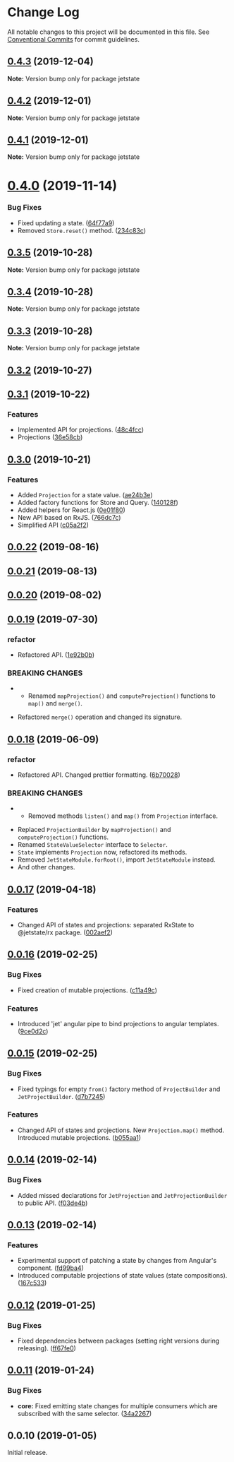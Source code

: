 # Change Log

All notable changes to this project will be documented in this file.
See [Conventional Commits](https://conventionalcommits.org) for commit guidelines.

## [0.4.3](https://github.com/mnasyrov/jetstate/compare/v0.4.2...v0.4.3) (2019-12-04)

**Note:** Version bump only for package jetstate

## [0.4.2](https://github.com/mnasyrov/jetstate/compare/v0.4.1...v0.4.2) (2019-12-01)

**Note:** Version bump only for package jetstate

## [0.4.1](https://github.com/mnasyrov/jetstate/compare/v0.4.0...v0.4.1) (2019-12-01)

**Note:** Version bump only for package jetstate

# [0.4.0](https://github.com/mnasyrov/jetstate/compare/v0.3.5...v0.4.0) (2019-11-14)

### Bug Fixes

- Fixed updating a state. ([64f77a9](https://github.com/mnasyrov/jetstate/commit/64f77a90510d8beedc0a4762050070ef26bc0541))
- Removed `Store.reset()` method. ([234c83c](https://github.com/mnasyrov/jetstate/commit/234c83cd3f299febb5b737ed9721ff08d14f90d0))

## [0.3.5](https://github.com/mnasyrov/jetstate/compare/v0.3.4...v0.3.5) (2019-10-28)

**Note:** Version bump only for package jetstate

## [0.3.4](https://github.com/mnasyrov/jetstate/compare/v0.3.3...v0.3.4) (2019-10-28)

**Note:** Version bump only for package jetstate

## [0.3.3](https://github.com/mnasyrov/jetstate/compare/v0.3.2...v0.3.3) (2019-10-28)

**Note:** Version bump only for package jetstate

## [0.3.2](https://github.com/mnasyrov/jetstate/compare/v0.3.1...v0.3.2) (2019-10-27)

## [0.3.1](https://github.com/mnasyrov/jetstate/compare/v0.3.0...v0.3.1) (2019-10-22)

### Features

- Implemented API for projections. ([48c4fcc](https://github.com/mnasyrov/jetstate/commit/48c4fcc35f549d205055c1c6db32837a2ef29193))
- Projections ([36e58cb](https://github.com/mnasyrov/jetstate/commit/36e58cb84f384981742c4aaa5e5e585e842772a9))

## [0.3.0](https://github.com/mnasyrov/jetstate/compare/v0.0.22...v0.3.0) (2019-10-21)

### Features

- Added `Projection` for a state value. ([ae24b3e](https://github.com/mnasyrov/jetstate/commit/ae24b3ec633af83327fec0370a5f88088a6c28cd))
- Added factory functions for Store and Query. ([140128f](https://github.com/mnasyrov/jetstate/commit/140128ff8ae687d362d0f8628b309f7e136cee9f))
- Added helpers for React.js ([0e01f80](https://github.com/mnasyrov/jetstate/commit/0e01f80ea6f96c93d05c4aa29628257961b23d36))
- New API based on RxJS. ([766dc7c](https://github.com/mnasyrov/jetstate/commit/766dc7c2a0037703d0a57639178528796228d974))
- Simplified API ([c05a2f2](https://github.com/mnasyrov/jetstate/commit/c05a2f2ffdab180aacff0e3e926f8ac765cf98a5))

## [0.0.22](https://github.com/mnasyrov/jetstate/compare/v0.0.21...v0.0.22) (2019-08-16)

## [0.0.21](https://github.com/mnasyrov/jetstate/compare/v0.0.20...v0.0.21) (2019-08-13)

## [0.0.20](https://github.com/mnasyrov/jetstate/compare/v0.0.19...v0.0.20) (2019-08-02)

## [0.0.19](https://github.com/mnasyrov/jetstate/compare/v0.0.18...v0.0.19) (2019-07-30)

### refactor

- Refactored API. ([1e92b0b](https://github.com/mnasyrov/jetstate/commit/1e92b0b))

### BREAKING CHANGES

- - Renamed `mapProjection()` and `computeProjection()` functions to `map()` and `merge()`.

* Refactored `merge()` operation and changed its signature.

## [0.0.18](https://github.com/mnasyrov/jetstate/compare/v0.0.17...v0.0.18) (2019-06-09)

### refactor

- Refactored API. Changed prettier formatting. ([6b70028](https://github.com/mnasyrov/jetstate/commit/6b70028))

### BREAKING CHANGES

- - Removed methods `listen()` and `map()` from `Projection` interface.

* Replaced `ProjectionBuilder` by `mapProjection()` and `computeProjection()` functions.
* Renamed `StateValueSelector` interface to `Selector`.
* `State` implements `Projection` now, refactored its methods.
* Removed `JetStateModule.forRoot()`, import `JetStateModule` instead.
* And other changes.

## [0.0.17](https://github.com/mnasyrov/jetstate/compare/v0.0.16...v0.0.17) (2019-04-18)

### Features

- Changed API of states and projections: separated RxState to @jetstate/rx package. ([002aef2](https://github.com/mnasyrov/jetstate/commit/002aef2))

<a name="0.0.16"></a>

## [0.0.16](https://github.com/mnasyrov/jetstate/compare/v0.0.15...v0.0.16) (2019-02-25)

### Bug Fixes

- Fixed creation of mutable projections. ([c11a49c](https://github.com/mnasyrov/jetstate/commit/c11a49c))

### Features

- Introduced 'jet' angular pipe to bind projections to angular templates. ([9ce0d2c](https://github.com/mnasyrov/jetstate/commit/9ce0d2c))

<a name="0.0.15"></a>

## [0.0.15](https://github.com/mnasyrov/jetstate/compare/v0.0.14...v0.0.15) (2019-02-25)

### Bug Fixes

- Fixed typings for empty `from()` factory method of `ProjectBuilder` and `JetProjectBuilder`. ([d7b7245](https://github.com/mnasyrov/jetstate/commit/d7b7245))

### Features

- Changed API of states and projections. New `Projection.map()` method. Introduced mutable projections. ([b055aa1](https://github.com/mnasyrov/jetstate/commit/b055aa1))

<a name="0.0.14"></a>

## [0.0.14](https://github.com/mnasyrov/jetstate/compare/v0.0.13...v0.0.14) (2019-02-14)

### Bug Fixes

- Added missed declarations for `JetProjection` and `JetProjectionBuilder` to public API. ([f03de4b](https://github.com/mnasyrov/jetstate/commit/f03de4b))

<a name="0.0.13"></a>

## [0.0.13](https://github.com/mnasyrov/jetstate/compare/v0.0.12...v0.0.13) (2019-02-14)

### Features

- Experimental support of patching a state by changes from Angular's component. ([fd99ba4](https://github.com/mnasyrov/jetstate/commit/fd99ba4))
- Introduced computable projections of state values (state compositions). ([167c533](https://github.com/mnasyrov/jetstate/commit/167c533))

<a name="0.0.12"></a>

## [0.0.12](https://github.com/mnasyrov/jetstate/compare/v0.0.11...v0.0.12) (2019-01-25)

### Bug Fixes

- Fixed dependencies between packages (setting right versions during releasing). ([ff67fe0](https://github.com/mnasyrov/jetstate/commit/ff67fe0))

<a name="0.0.11"></a>

## [0.0.11](https://github.com/mnasyrov/jetstate/compare/v0.0.10...v0.0.11) (2019-01-24)

### Bug Fixes

- **core:** Fixed emitting state changes for multiple consumers which are subscribed with the same selector. ([34a2267](https://github.com/mnasyrov/jetstate/commit/34a2267))

<a name="0.0.10"></a>

## 0.0.10 (2019-01-05)

Initial release.
